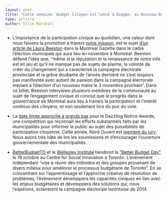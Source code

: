 ```yaml
---
layout: post
title: "Cette semaine: Budget Citoyen est lancé à Dieppe, au Nouveau-Brunswick"
type: article
author: Ellie Marshall
---
```

- L’importance de la participation civique au quotidien, une valeur dont nous faisons la promotion à travers [notre mission](http://nordouvert.ca/a-propos/), est le sujet [d’un article de Laura Beeston](http://www.montrealgazette.com/business/Civic+engagement+starts+home/8911179/story.html) dans la Montreal Gazette dans le cadre l’élection municipale qui aura lieu en novembre à Montréal. Beeston défend l’idée que, “même si la réputation et la renaissance de notre ville est en jeu et qu’il ne manque pas de sujets de plainte, la volonté de créer du changement qui a caractérisé la campagne électorale provinciale et la grève étudiante de l’année dernière ne s’est toujours pas manifestée avec autant de passion dans la campagne électorale menant à l’élection d’un nouveau maire le 3 novembre prochain”. Dans ce billet, Beeston interviewe plusieurs membres de la communauté au sujet de l’engagement civique et conclut que le progrès dans la gouvernance de Montréal aura lieu à travers la participation et l’intérêt continus des citoyens, et non seulement lors du jour du vote.

- La [date limite approche à grands pas](http://www.dazzleawards.ca/DNA_CallForSubmissions_Nov1.pdf) pour le Dazzling Notice Awards, une compétition qui reconnaît les efforts substantiels faits par les municipalités pour informer le public au sujet des possibilités de participation citoyenne. Cette année, Nord Ouvert est [membre du jury](http://www.dazzleawards.ca/2013.html). Nous avons très hâte de lire les soumissions et d’encourager l’ouverture gouvernementale des municipalités. 

- [BetterBudgetTO](http://www.betterbudget.ca) et le [Wellesley Institute](http://www.wellesleyinstitute.com/) tiendront la [“Better Budget Day”](http://events.betterbudget.ca/) le 19 octobre au Centre for Social Innovation à Toronto. L’événement indépendant “vise à réunir des individus et des groupes provenant de divers milieux pour améliorer le processus budgétaire de Toronto”. En se concentrant sur l’apprentissage et l’approche créative de résolution de problèmes, l’événement développera les capacités civiques en lien avec les enjeux budgétaires et développera des solutions qui, nous l’espérons, éclaireront la campagne électorale torontoise de 2014.
